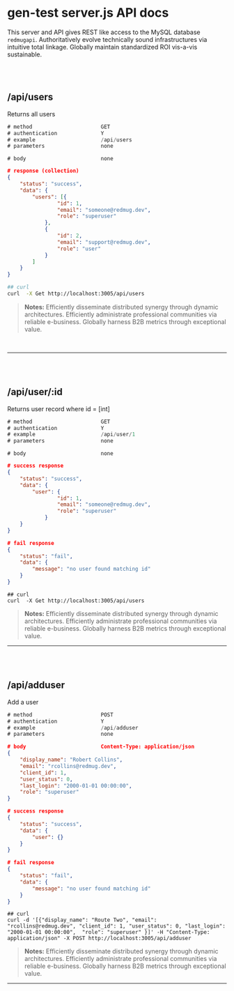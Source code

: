 # gen-test server.js API docs

This server and API gives REST like access to the MySQL database `redmugapi`.
Authoritatively evolve technically sound infrastructures via intuitive total linkage. Globally maintain standardized ROI vis-a-vis sustainable.

<br><br>

## /api/users

Returns all users

```Javascript
# method                      GET
# authentication              Y
# example                     /api/users
# parameters                  none
```

```
# body                        none
```

```JSON
# response (collection)
{
	"status": "success",
	"data": {
		"users": [{
				"id": 1,
				"email": "someone@redmug.dev",
				"role": "superuser"
			},
			{
				"id": 2,
				"email": "support@redmug.dev",
				"role": "user"
			}
		]
	}
}
```

```Bash
## curl
curl  -X Get http://localhost:3005/api/users
```

> **Notes:**
> Efficiently disseminate distributed synergy through dynamic architectures. Efficiently administrate professional communities via reliable e-business. Globally harness B2B metrics through exceptional value.

<br><hr>

<br><br>

## /api/user/:id

Returns user record where id = [int]

```Javascript
# method                      GET
# authentication              Y
# example                     /api/user/1
# parameters                  none
```

```
# body                        none
```

```JSON
# success response
{
	"status": "success",
	"data": {
		"user": {
				"id": 1,
				"email": "someone@redmug.dev",
				"role": "superuser"
			}
	}
}
```

```JSON
# fail response
{
	"status": "fail",
	"data": {
		"message": "no user found matching id"
	}
}
```

```
## curl
curl  -X Get http://localhost:3005/api/users
```

> **Notes:**
> Efficiently disseminate distributed synergy through dynamic architectures. Efficiently administrate professional communities via reliable e-business. Globally harness B2B metrics through exceptional value.

<hr>

<br><br>

## /api/adduser

Add a user

```Javascript
# method                      POST
# authentication              Y
# example                     /api/adduser
# parameters                  none
```

```JSON
# body                        Content-Type: application/json
{
	"display_name": "Robert Collins",
	"email": "rcollins@redmug.dev",
	"client_id": 1,
	"user_status": 0,
	"last_login": "2000-01-01 00:00:00",
	"role": "superuser"
}
```

```JSON
# success response
{
	"status": "success",
	"data": {
		"user": {}
	}
}
```

```JSON
# fail response
{
	"status": "fail",
	"data": {
		"message": "no user found matching id"
	}
}
```

```
## curl
curl -d '[{"display_name": "Route Two",	"email": "rcollins@redmug.dev",	"client_id": 1,	"user_status": 0, "last_login": "2000-01-01 00:00:00",	"role": "superuser" }]' -H "Content-Type: application/json" -X POST http://localhost:3005/api/adduser
```

> **Notes:**
> Efficiently disseminate distributed synergy through dynamic architectures. Efficiently administrate professional communities via reliable e-business. Globally harness B2B metrics through exceptional value.

<hr>
